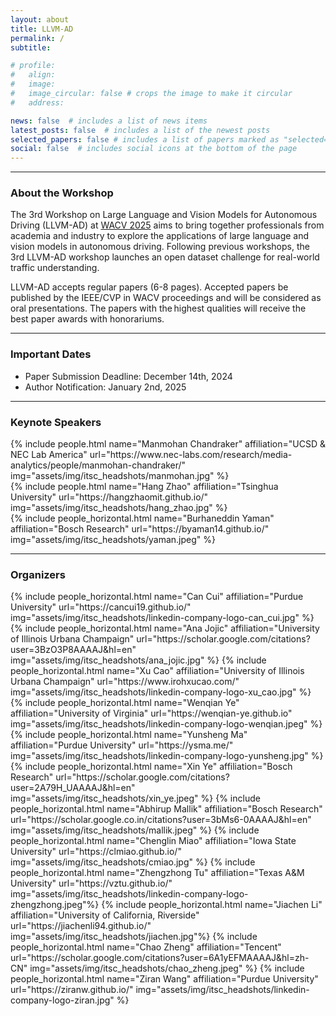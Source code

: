 ```yaml
---
layout: about
title: LLVM-AD
permalink: /
subtitle:

# profile:
#   align: 
#   image: 
#   image_circular: false # crops the image to make it circular
#   address: 

news: false  # includes a list of news items
latest_posts: false  # includes a list of the newest posts
selected_papers: false # includes a list of papers marked as "selected={true}"
social: false  # includes social icons at the bottom of the page
---
```


----------
### About the Workshop


The 3rd Workshop on Large Language and Vision Models for Autonomous Driving (LLVM-AD) at [WACV 2025](https://wacv2025.thecvf.com/) aims to bring together professionals from academia and industry to explore the applications of large language and vision models in autonomous driving. Following previous workshops, the 3rd LLVM-AD workshop launches an open dataset challenge for real-world traffic understanding. 

LLVM-AD accepts regular papers (6-8 pages). Accepted papers be published by the IEEE/CVP in WACV proceedings and will be considered as oral presentations. The papers with the highest qualities will receive the best paper awards with honorariums. 

----------

### Important Dates

- Paper Submission Deadline: December 14th, 2024 
- Author Notification: January 2nd, 2025

----------

### Keynote Speakers
<div class="row projects pt-1 pb-1">
      <div class="col-sm-4">
          {% include people.html name="Manmohan Chandraker" affiliation="UCSD & NEC Lab America" url="https://www.nec-labs.com/research/media-analytics/people/manmohan-chandraker/" img="assets/img/itsc_headshots/manmohan.jpg" %}
      </div>
      <div class="col-sm-4">
          {% include people.html name="Hang Zhao" affiliation="Tsinghua University" url="https://hangzhaomit.github.io/" img="assets/img/itsc_headshots/hang_zhao.jpg" %}
      </div>
      <div class="col-sm-4">
          {% include people_horizontal.html name="Burhaneddin Yaman" affiliation="Bosch Research" url="https://byaman14.github.io/" img="assets/img/itsc_headshots/yaman.jpeg" %}
      </div>
</div>

----------

### Organizers

<div class="row row-cols-2 projects pt-3 pb-3">
  {% include people_horizontal.html name="Can Cui" affiliation="Purdue University" url="https://cancui19.github.io/" img="assets/img/itsc_headshots/linkedin-company-logo-can_cui.jpg" %}
  {% include people_horizontal.html name="Ana Jojic" affiliation="University of Illinois Urbana Champaign" url="https://scholar.google.com/citations?user=3BzO3P8AAAAJ&hl=en" img="assets/img/itsc_headshots/ana_jojic.jpg" %}
  {% include people_horizontal.html name="Xu Cao" affiliation="University of Illinois Urbana Champaign" url="https://www.irohxucao.com/" img="assets/img/itsc_headshots/linkedin-company-logo-xu_cao.jpg" %}
  {% include people_horizontal.html name="Wenqian Ye" affiliation="University of Virginia" url="https://wenqian-ye.github.io" img="assets/img/itsc_headshots/linkedin-company-logo-wenqian.jpeg" %}
  {% include people_horizontal.html name="Yunsheng Ma" affiliation="Purdue University" url="https://ysma.me/" img="assets/img/itsc_headshots/linkedin-company-logo-yunsheng.jpg" %}
  {% include people_horizontal.html name="Xin Ye" affiliation="Bosch Research" url="https://scholar.google.com/citations?user=2A79H_UAAAAJ&hl=en" img="assets/img/itsc_headshots/xin_ye.jpeg" %}
  {% include people_horizontal.html name="Abhirup Mallik" affiliation="Bosch Research" url="https://scholar.google.co.in/citations?user=3bMs6-0AAAAJ&hl=en" img="assets/img/itsc_headshots/mallik.jpeg" %}
  {% include people_horizontal.html name="Chenglin Miao" affiliation="Iowa State University" url="https://clmiao.github.io/" img="assets/img/itsc_headshots/cmiao.jpg" %}
  {% include people_horizontal.html name="Zhengzhong Tu" affiliation="Texas A&M University" url="https://vztu.github.io/" img="assets/img/itsc_headshots/linkedin-company-logo-zhengzhong.jpeg"%}
  {% include people_horizontal.html name="Jiachen Li" affiliation="University of California, Riverside" url="https://jiachenli94.github.io/" img="assets/img/itsc_headshots/jiachen.jpg"%}
  {% include people_horizontal.html name="Chao Zheng" affiliation="Tencent" url="https://scholar.google.com/citations?user=6A1yEFMAAAAJ&hl=zh-CN" img="assets/img/itsc_headshots/chao_zheng.jpeg" %}
  {% include people_horizontal.html name="Ziran Wang" affiliation="Purdue University" url="https://ziranw.github.io/" img="assets/img/itsc_headshots/linkedin-company-logo-ziran.jpg" %}
</div>